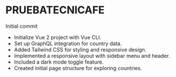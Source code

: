 # PRUEBATECNICAFE
Initial commit

- Initialize Vue 2 project with Vue CLI.
- Set up GraphQL integration for country data.
- Added Tailwind CSS for styling and responsive design.
- Implemented a responsive layout with sidebar menu and header.
- Included a dark mode toggle feature.
- Created initial page structure for exploring countries.

